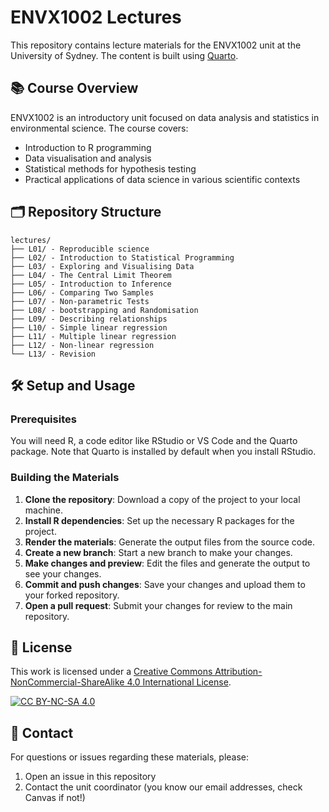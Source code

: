 # ENVX1002 Lectures

This repository contains lecture materials for the ENVX1002 unit at the University of Sydney. The content is built using [Quarto](https://quarto.org/).

## 📚 Course Overview

ENVX1002 is an introductory unit focused on data analysis and statistics in environmental science. The course covers:

- Introduction to R programming
- Data visualisation and analysis
- Statistical methods for hypothesis testing
- Practical applications of data science in various scientific contexts

## 🗂️ Repository Structure

```
lectures/
├── L01/ - Reproducible science
├── L02/ - Introduction to Statistical Programming
├── L03/ - Exploring and Visualising Data
├── L04/ - The Central Limit Theorem
├── L05/ - Introduction to Inference
├── L06/ - Comparing Two Samples
├── L07/ - Non-parametric Tests
├── L08/ - bootstrapping and Randomisation
├── L09/ - Describing relationships
├── L10/ - Simple linear regression
├── L11/ - Multiple linear regression
├── L12/ - Non-linear regression
└── L13/ - Revision
```

## 🛠️ Setup and Usage

### Prerequisites

You will need R, a code editor like RStudio or VS Code and the Quarto package. Note that Quarto is installed by default when you install RStudio.

### Building the Materials

1. **Clone the repository**: Download a copy of the project to your local machine.
2. **Install R dependencies**: Set up the necessary R packages for the project.
3. **Render the materials**: Generate the output files from the source code.
4. **Create a new branch**: Start a new branch to make your changes.
5. **Make changes and preview**: Edit the files and generate the output to see your changes.
6. **Commit and push changes**: Save your changes and upload them to your forked repository.
7. **Open a pull request**: Submit your changes for review to the main repository.


## 📝 License

This work is licensed under a [Creative Commons Attribution-NonCommercial-ShareAlike 4.0 International License](LICENSE).

[![CC BY-NC-SA 4.0](https://i.creativecommons.org/l/by-nc-sa/4.0/88x31.png)](LICENSE)

## 👥 Contact

For questions or issues regarding these materials, please:
1. Open an issue in this repository
2. Contact the unit coordinator (you know our email addresses, check Canvas if not!)